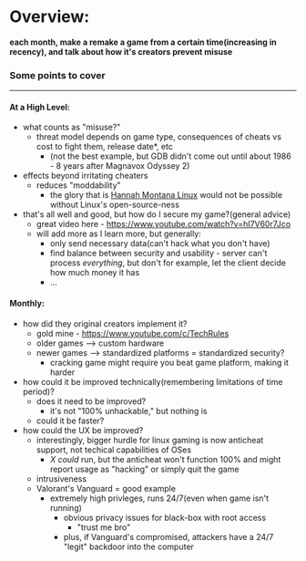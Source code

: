 # Overview:
__each month, make a remake a game from a certain time(increasing in recency), and talk about how it's creators prevent misuse__
### Some points to cover
___
#### At a High Level:
- what counts as "misuse?"
  - threat model depends on game type, consequences of cheats vs cost to fight them, release date*, etc
    - (not the best example, but GDB didn't come out until about 1986 - 8 years after Magnavox Odyssey 2)
- effects beyond irritating cheaters
  - reduces "moddability"
    - the glory that is [Hannah Montana Linux](http://hannahmontana.sourceforge.net/) would not be possible without Linux's open-source-ness
- that's all well and good, but how do I secure my game?(general advice)
  - great video here - https://www.youtube.com/watch?v=hI7V60r7Jco
  - will add more as I learn more, but generally:
    - only send necessary data(can't hack what you don't have)
    - find balance between security and usability - server can't process _everything_, but don't for example, let the client decide how much money it has
    - ...
#### Monthly:
- how did they original creators implement it?
  - gold mine - https://www.youtube.com/c/TechRules
  - older games --> custom hardware
  - newer games --> standardized platforms = standardized security?
    - cracking game might require you beat game platform, making it harder
- how could it be improved technically(remembering limitations of time period)?
  - does it need to be improved?
    - it's not "100% unhackable," but nothing is
  - could it be faster?
- how could the UX be improved?
  - interestingly, bigger hurdle for linux gaming is now anticheat support, not techical capabilities of OSes
    - _X_ _could_ run, but the anticheat won't function 100% and might report usage as "hacking" or simply quit the game
  - intrusiveness
  - Valorant's Vanguard = good example
    - extremely high privleges, runs 24/7(even when game isn't running)
      - obvious privacy issues for black-box with root access
        - "trust me bro"
      - plus, if Vanguard's compromised, attackers have a 24/7 "legit" backdoor into the computer
